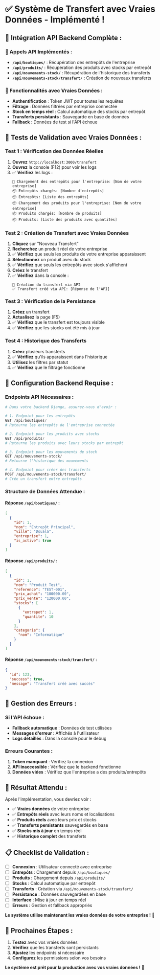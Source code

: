 # ✅ Système de Transfert avec Vraies Données - Implémenté !

## 🚀 **Intégration API Backend Complète :**

### **📡 Appels API Implémentés :**
- **`/api/boutiques/`** : Récupération des entrepôts de l'entreprise
- **`/api/produits/`** : Récupération des produits avec stocks par entrepôt
- **`/api/mouvements-stock/`** : Récupération de l'historique des transferts
- **`/api/mouvements-stock/transfert/`** : Création de nouveaux transferts

### **🔄 Fonctionnalités avec Vraies Données :**
- **Authentification** : Token JWT pour toutes les requêtes
- **Filtrage** : Données filtrées par entreprise connectée
- **Stock en temps réel** : Calcul automatique des stocks par entrepôt
- **Transferts persistants** : Sauvegarde en base de données
- **Fallback** : Données de test si l'API échoue

## 🧪 **Tests de Validation avec Vraies Données :**

### **Test 1 : Vérification des Données Réelles**
1. **Ouvrez** `http://localhost:3000/transfert`
2. **Ouvrez** la console (F12) pour voir les logs
3. ✅ **Vérifiez** les logs :
   ```
   🏢 Chargement des entrepôts pour l'entreprise: [Nom de votre entreprise]
   📦 Entrepôts chargés: [Nombre d'entrepôts]
   📦 Entrepôts: [Liste des entrepôts]
   📦 Chargement des produits pour l'entreprise: [Nom de votre entreprise]
   📦 Produits chargés: [Nombre de produits]
   📦 Produits: [Liste des produits avec quantités]
   ```

### **Test 2 : Création de Transfert avec Vraies Données**
1. **Cliquez** sur "Nouveau Transfert"
2. **Recherchez** un produit réel de votre entreprise
3. ✅ **Vérifiez** que seuls les produits de votre entreprise apparaissent
4. **Sélectionnez** un produit avec du stock
5. ✅ **Vérifiez** que seuls les entrepôts avec stock s'affichent
6. **Créez** le transfert
7. ✅ **Vérifiez** dans la console :
   ```
   🚀 Création du transfert via API
   ✅ Transfert créé via API: [Réponse de l'API]
   ```

### **Test 3 : Vérification de la Persistance**
1. **Créez** un transfert
2. **Actualisez** la page (F5)
3. ✅ **Vérifiez** que le transfert est toujours visible
4. ✅ **Vérifiez** que les stocks ont été mis à jour

### **Test 4 : Historique des Transferts**
1. **Créez** plusieurs transferts
2. ✅ **Vérifiez** qu'ils apparaissent dans l'historique
3. **Utilisez** les filtres par statut
4. ✅ **Vérifiez** que le filtrage fonctionne

## 🔧 **Configuration Backend Requise :**

### **Endpoints API Nécessaires :**
```python
# Dans votre backend Django, assurez-vous d'avoir :

# 1. Endpoint pour les entrepôts
GET /api/boutiques/
# Retourne les entrepôts de l'entreprise connectée

# 2. Endpoint pour les produits avec stocks
GET /api/produits/
# Retourne les produits avec leurs stocks par entrepôt

# 3. Endpoint pour les mouvements de stock
GET /api/mouvements-stock/
# Retourne l'historique des mouvements

# 4. Endpoint pour créer des transferts
POST /api/mouvements-stock/transfert/
# Crée un transfert entre entrepôts
```

### **Structure de Données Attendue :**

#### **Réponse `/api/boutiques/` :**
```json
[
  {
    "id": 1,
    "nom": "Entrepôt Principal",
    "ville": "Douala",
    "entreprise": 1,
    "is_active": true
  }
]
```

#### **Réponse `/api/produits/` :**
```json
[
  {
    "id": 1,
    "nom": "Produit Test",
    "reference": "TEST-001",
    "prix_achat": "100000.00",
    "prix_vente": "120000.00",
    "stocks": [
      {
        "entrepot": 1,
        "quantite": 10
      }
    ],
    "categorie": {
      "nom": "Informatique"
    }
  }
]
```

#### **Réponse `/api/mouvements-stock/transfert/` :**
```json
{
  "id": 123,
  "success": true,
  "message": "Transfert créé avec succès"
}
```

## 🚨 **Gestion des Erreurs :**

### **Si l'API échoue :**
- **Fallback automatique** : Données de test utilisées
- **Messages d'erreur** : Affichés à l'utilisateur
- **Logs détaillés** : Dans la console pour le debug

### **Erreurs Courantes :**
1. **Token manquant** : Vérifiez la connexion
2. **API inaccessible** : Vérifiez que le backend fonctionne
3. **Données vides** : Vérifiez que l'entreprise a des produits/entrepôts

## 🎯 **Résultat Attendu :**

Après l'implémentation, vous devriez voir :
- ✅ **Vraies données** de votre entreprise
- ✅ **Entrepôts réels** avec leurs noms et localisations
- ✅ **Produits réels** avec leurs prix et stocks
- ✅ **Transferts persistants** sauvegardés en base
- ✅ **Stocks mis à jour** en temps réel
- ✅ **Historique complet** des transferts

## 📋 **Checklist de Validation :**

- [ ] **Connexion** : Utilisateur connecté avec entreprise
- [ ] **Entrepôts** : Chargement depuis `/api/boutiques/`
- [ ] **Produits** : Chargement depuis `/api/produits/`
- [ ] **Stocks** : Calcul automatique par entrepôt
- [ ] **Transferts** : Création via `/api/mouvements-stock/transfert/`
- [ ] **Persistance** : Données sauvegardées en base
- [ ] **Interface** : Mise à jour en temps réel
- [ ] **Erreurs** : Gestion et fallback appropriés

**Le système utilise maintenant les vraies données de votre entreprise !** 🎉

## 🚀 **Prochaines Étapes :**

1. **Testez** avec vos vraies données
2. **Vérifiez** que les transferts sont persistants
3. **Ajustez** les endpoints si nécessaire
4. **Configurez** les permissions selon vos besoins

**Le système est prêt pour la production avec vos vraies données !** 🚀














